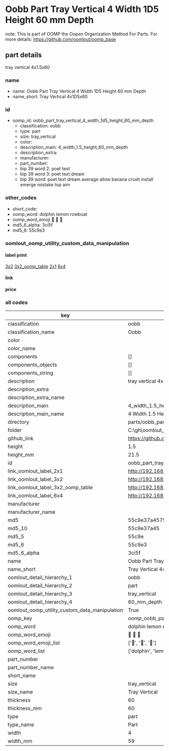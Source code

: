 # Oobb Part Tray Vertical 4 Width 1D5 Height 60 mm Depth  

note: This is part of OOMP the Oopen Organization Method For Parts. For more details: https://github.com/oomlout/oomp_base

##  part details
  



tray vertical 4x1.5x60



### name
* name: Oobb Part Tray Vertical 4 Width 1D5 Height 60 mm Depth
* name_short: Tray Vertical 4x1D5x60 
### id
* oomp_id: oobb_part_tray_vertical_4_width_1d5_height_60_mm_depth
  * classification: oobb
  * type: part
  * size: tray_vertical
  * color: 
  * description_main: 4_width_1.5_height_60_mm_depth
  * description_extra: 
  * manufacturer: 
  * part_number: 
  * bip 39 word 2: poet text
  * bip 39 word 3: poet text dream
  * bip 39 word: poet text dream average allow banana crush install emerge mistake top aim

### other_codes
* short_code: 
* oomp_word: dolphin lemon rowboat
* oomp_word_emoji :dolphin: :lemon: :rowboat:
* md5_6_alpha: 3ci5f
* md5_6: 55c9e3






### oomlout_oomp_utility_custom_data_manipulation
#### label print
[3x2](http://192.168.1.245:1112/?label=oomp%203ci5f)
[3x2_oomp_table](http://192.168.1.108:1112/?label=oomp%203ci5f)
[2x1](http://192.168.1.242:1112/?label=oomp%203ci5f)
[6x4](http://192.168.1.55:1112/?label=oomp%203ci5f)    

#### link

                              

#### price







### all codes 
| key | value |  
| --- | --- |  
| classification | oobb |  
| classification_name | Oobb |  
| color |  |  
| color_name |  |  
| components | [] |  
| components_objects | [] |  
| components_string | [] |  
| description | tray vertical 4x1.5x60 |  
| description_extra |  |  
| description_extra_name |  |  
| description_main | 4_width_1.5_height_60_mm_depth |  
| description_main_name | 4 Width 1.5 Height 60 mm Depth |  
| directory | parts/oobb_part_tray_vertical_4_width_1d5_height_60_mm_depth |  
| folder | C:\gh\oomlout_oobb_version_4_generated_parts\parts\oobb_part_tray_vertical_4_width_1d5_height_60_mm_depth |  
| github_link | https://github.com/oomlout/oomlout_oomp_part_src/tree/main/parts/oobb_part_tray_vertical_4_width_1d5_height_60_mm_depth |  
| height | 1.5 |  
| height_mm | 21.5 |  
| id | oobb_part_tray_vertical_4_width_1d5_height_60_mm_depth |  
| link_oomlout_label_2x1 | http://192.168.1.242:1112/?label=oomp%203ci5f |  
| link_oomlout_label_3x2 | http://192.168.1.245:1112/?label=oomp%203ci5f |  
| link_oomlout_label_3x2_oomp_table | http://192.168.1.108:1112/?label=oomp%203ci5f |  
| link_oomlout_label_6x4 | http://192.168.1.55:1112/?label=oomp%203ci5f |  
| manufacturer |  |  
| manufacturer_name |  |  
| md5 | 55c9e37a457566a0488350fc8537ed39 |  
| md5_10 | 55c9e37a45 |  
| md5_5 | 55c9e |  
| md5_6 | 55c9e3 |  
| md5_6_alpha | 3ci5f |  
| name | Oobb Part Tray Vertical 4 Width 1D5 Height 60 mm Depth |  
| name_short | Tray Vertical 4x1D5x60  |  
| oomlout_detail_hierarchy_1 | oobb |  
| oomlout_detail_hierarchy_2 | part |  
| oomlout_detail_hierarchy_3 | tray_vertical |  
| oomlout_detail_hierarchy_4 | 60_mm_depth |  
| oomlout_oomp_utility_custom_data_manipulation | True |  
| oomp_key | oomp_oobb_part_tray_vertical_4_width_1d5_height_60_mm_depth |  
| oomp_word | dolphin lemon rowboat |  
| oomp_word_emoji | :dolphin: :lemon: :rowboat: |  
| oomp_word_emoji_list | [':dolphin:', ':lemon:', ':rowboat:'] |  
| oomp_word_list | ['dolphin', 'lemon', 'rowboat'] |  
| part_number |  |  
| part_number_name |  |  
| short_name |  |  
| size | tray_vertical |  
| size_name | Tray Vertical |  
| thickness | 60 |  
| thickness_mm | 60 |  
| type | part |  
| type_name | Part |  
| width | 4 |  
| width_mm | 59 |  
